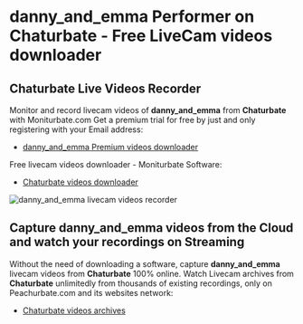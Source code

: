 # danny_and_emma Performer on Chaturbate - Free LiveCam videos downloader

## Chaturbate Live Videos Recorder

Monitor and record livecam videos of **danny_and_emma** from **Chaturbate** with Moniturbate.com
Get a premium trial for free by just and only registering with your Email address:
* [danny_and_emma Premium videos downloader](https://moniturbate.com/request-demo-licence-key.html)

Free livecam videos downloader - Moniturbate Software:
* [Chaturbate videos downloader](https://moniturbate.com/moniturbate-download-software.html)

![danny_and_emma livecam videos recorder](https://peachurnet.com/templates/moniturbate-software.png)


## Capture danny_and_emma videos from the Cloud and watch your recordings on Streaming

Without the need of downloading a software, capture **danny_and_emma** livecam videos from **Chaturbate** 100% online.
Watch Livecam archives from **Chaturbate** unlimitedly from thousands of existing recordings, only on Peachurbate.com and its websites network:
* [Chaturbate videos archives](https://peachurnet.com/)